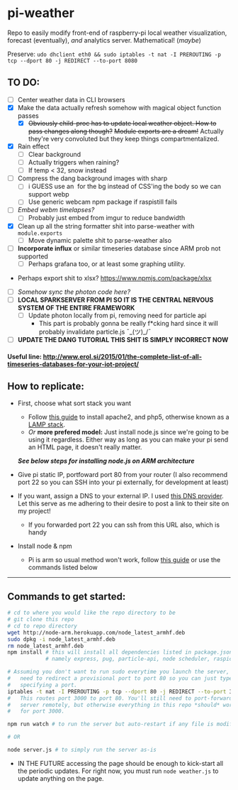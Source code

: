 # pi-weather
Repo to easily modify front-end of raspberry-pi local weather visualization, forecast (eventually), *and* analytics server. Mathematical! (*maybe*)

Preserve: `udo dhclient eth0 && sudo iptables -t nat -I PREROUTING -p tcp --dport 80 -j REDIRECT --to-port 8080`

## TO DO:
- [ ] Center weather data in CLI browsers
- [x] Make the data actually refresh somehow with magical object function passes
    - [x] ~~Obviously child-proc has to update local weather object. How to pass changes along though?~~ ~~Module exports are a dream!~~ Actually they're very convoluted but they keep things compartmentalized.
- [x] Rain effect
    - [ ] Clear background
    - [ ] Actually triggers when raining?
    - [ ] If temp < 32, snow instead
- [ ] Compress the dang background images with sharp
    - [ ] i GUESS use an <image> for the bg instead of CSS'ing the body so we can support webp
    - [ ] Use generic webcam npm package if raspistill fails
- [ ] *Embed webm timelapses?*
    - [ ] Probably just embed from imgur to reduce bandwidth
- [x] Clean up all the string formatter shit into parse-weather with `module.exports`
    - [ ] Move dynamic palette shit to parse-weather also
- [ ] **Incorporate influx** or similar timeseries database since ARM prob not supported
    - [ ] Perhaps grafana too, or at least some graphing utility.

* Perhaps export shit to xlsx? https://www.npmjs.com/package/xlsx

- [ ] *Somehow sync the photon code here?*
- [ ] **LOCAL SPARKSERVER FROM PI SO IT IS THE CENTRAL NERVOUS SYSTEM OF THE ENTIRE FRAMEWORK**
    - [ ] Update photon locally from pi, removing need for particle api
        - This part is probably gonna be really f*cking hard since it will probably invalidate particle.js ¯\_(ツ)_/¯

- [ ] **UPDATE THE DANG TUTORIAL THIS SHIT IS SIMPLY INCORRECT NOW**

#### Useful line: http://www.erol.si/2015/01/the-complete-list-of-all-timeseries-databases-for-your-iot-project/

## How to replicate:

* First, choose what sort stack you want
    * Follow [this guide](https://diyhacking.com/raspberry-pi-web-server/) to install apache2, and php5, otherwise known as a [LAMP stack](https://en.wikipedia.org/wiki/LAMP_(software_bundle)). 
    * *Or* **more prefered model:** Just install node.js since we're going to be using it regardless. Either way as long as you can make your pi send an HTML page, it doesn't really matter.
    
    ***See below steps for installing node.js on ARM architecture***

* Give pi static IP, portfoward port 80 from your router (I also recommend port 22 so you can SSH into your pi externally, for development at least)
* If you want, assign a DNS to your external IP. I used [this DNS provider](http://freedns.afraid.org/). Let this serve as me adhering to their desire to post a link to their site on my project!
    * If you forwarded port 22 you can ssh from this URL also, which is handy
* Install node & npm
    * Pi is arm so usual method won't work, follow [this guide](http://weworkweplay.com/play/raspberry-pi-nodejs/) or use the commands listed below
---
## Commands to get started:
```bash
# cd to where you would like the repo directory to be
# git clone this repo
# cd to repo directory
wget http://node-arm.herokuapp.com/node_latest_armhf.deb 
sudo dpkg -i node_latest_armhf.deb
rm node_latest_armhf.deb
npm install # this will install all dependencies listed in package.json -
            # namely express, pug, particle-api, node scheduler, raspicam node api

# Assuming you don't want to run sudo everytime you launch the server, you'll likely
#   need to redirect a provisional port to port 80 so you can just type in the IP without 
#   specifying a port.
iptables -t nat -I PREROUTING -p tcp --dport 80 -j REDIRECT --to-port 3000
#   This routes port 3000 to port 80. You'll still need to port-forward to access your
#   server remotely, but otherwise everything in this repo *should* work as it's written 
#   for port 3000.

npm run watch # to run the server but auto-restart if any file is modified.

# OR

node server.js # to simply run the server as-is
```

* IN THE FUTURE accessing the page should be enough to kick-start all the periodic updates. For right now, you must run `node weather.js` to update anything on the page.
